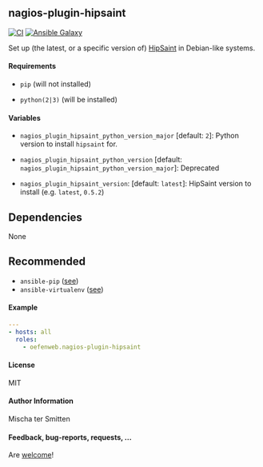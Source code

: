 ## nagios-plugin-hipsaint

[![CI](https://github.com/Oefenweb/ansible-nagios-plugin-hipsaint/workflows/CI/badge.svg)](https://github.com/Oefenweb/ansible-nagios-plugin-hipsaint/actions?query=workflow%3ACI)
[![Ansible Galaxy](http://img.shields.io/badge/ansible--galaxy-nagios--plugin--hipsaint-blue.svg)](https://galaxy.ansible.com/Oefenweb/nagios-plugin-hipsaint)

Set up (the latest, or a specific version of) [HipSaint](https://github.com/hannseman/hipsaint) in Debian-like systems.

#### Requirements

* `pip` (will not installed)

* `python(2|3)` (will be installed)

#### Variables

* `nagios_plugin_hipsaint_python_version_major` [default: `2`]: Python version to install `hipsaint` for.
* `nagios_plugin_hipsaint_python_version` [default: `nagios_plugin_hipsaint_python_version_major`]: Deprecated

* `nagios_plugin_hipsaint_version`: [default: `latest`]: HipSaint version to install (e.g. `latest`, `0.5.2`)

## Dependencies

None

## Recommended

* `ansible-pip` ([see](https://github.com/Oefenweb/ansible-pip))
* `ansible-virtualenv` ([see](https://github.com/Oefenweb/ansible-virtualenv))

#### Example

```yaml
---
- hosts: all
  roles:
    - oefenweb.nagios-plugin-hipsaint
```

#### License

MIT

#### Author Information

Mischa ter Smitten

#### Feedback, bug-reports, requests, ...

Are [welcome](https://github.com/Oefenweb/ansible-nagios-plugin-hipsaint/issues)!
